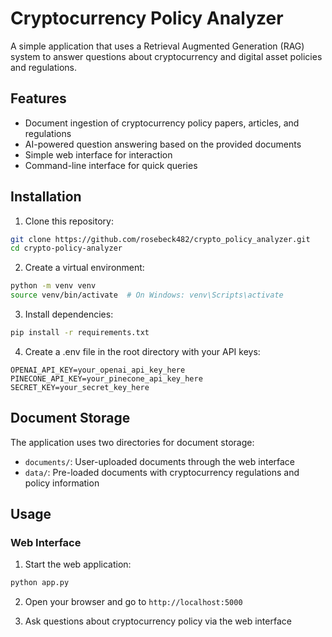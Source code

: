 # Cryptocurrency Policy Analyzer

A simple application that uses a Retrieval Augmented Generation (RAG) system to answer questions about cryptocurrency and digital asset policies and regulations.

## Features

- Document ingestion of cryptocurrency policy papers, articles, and regulations
- AI-powered question answering based on the provided documents
- Simple web interface for interaction
- Command-line interface for quick queries

## Installation

1. Clone this repository:
```bash
git clone https://github.com/rosebeck482/crypto_policy_analyzer.git
cd crypto-policy-analyzer
```

2. Create a virtual environment:
```bash
python -m venv venv
source venv/bin/activate  # On Windows: venv\Scripts\activate
```

3. Install dependencies:
```bash
pip install -r requirements.txt
```

4. Create a .env file in the root directory with your API keys:
```
OPENAI_API_KEY=your_openai_api_key_here
PINECONE_API_KEY=your_pinecone_api_key_here
SECRET_KEY=your_secret_key_here
```

## Document Storage

The application uses two directories for document storage:
- `documents/`: User-uploaded documents through the web interface
- `data/`: Pre-loaded documents with cryptocurrency regulations and policy information

## Usage

### Web Interface

1. Start the web application:
```bash
python app.py
```

2. Open your browser and go to `http://localhost:5000`

3.  Ask questions about cryptocurrency policy via the web interface

